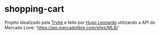 # shopping-cart
Projeto idealizado pela <a href='https://www.betrybe.com/'>Trybe</a> e feito por <a href='https://github.com/hgo19'>Hugo Leonardo</a> utilizando a API do Mercado Livre: 'https://api.mercadolibre.com/sites/MLB/'
